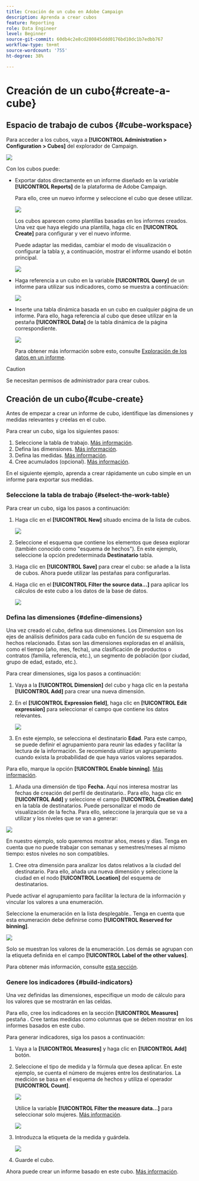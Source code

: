 ```yaml
---
title: Creación de un cubo en Adobe Campaign
description: Aprenda a crear cubos
feature: Reporting
role: Data Engineer
level: Beginner
source-git-commit: 60db4c2e8cd280845ddd0176bd10dc1b7edbb767
workflow-type: tm+mt
source-wordcount: '755'
ht-degree: 38%

---
```



# Creación de un cubo{#create-a-cube}

## Espacio de trabajo de cubos {#cube-workspace}

Para acceder a los cubos, vaya a **[!UICONTROL Administration > Configuration > Cubes]** del explorador de Campaign.

![](assets/cube-node.png)

Con los cubos puede:

* Exportar datos directamente en un informe diseñado en la variable **[!UICONTROL Reports]** de la plataforma de Adobe Campaign.

   Para ello, cree un nuevo informe y seleccione el cubo que desee utilizar.

   ![](assets/create-new-cube.png)

   Los cubos aparecen como plantillas basadas en los informes creados. Una vez que haya elegido una plantilla, haga clic en **[!UICONTROL Create]** para configurar y ver el nuevo informe.

   Puede adaptar las medidas, cambiar el modo de visualización o configurar la tabla y, a continuación, mostrar el informe usando el botón principal.

   ![](assets/display-cube-table.png)

* Haga referencia a un cubo en la variable **[!UICONTROL Query]** de un informe para utilizar sus indicadores, como se muestra a continuación:

   ![](assets/cube-report-query.png)

* Inserte una tabla dinámica basada en un cubo en cualquier página de un informe. Para ello, haga referencia al cubo que desee utilizar en la pestaña **[!UICONTROL Data]** de la tabla dinámica de la página correspondiente.

   ![](assets/cube-in-a-report.png)

   Para obtener más información sobre esto, consulte [Exploración de los datos en un informe](cube-tables.md#explore-the-data-in-a-report).


>[!CAUTION]
>
>Se necesitan permisos de administrador para crear cubos.

## Creación de un cubo{#cube-create}

Antes de empezar a crear un informe de cubo, identifique las dimensiones y medidas relevantes y créelas en el cubo.

Para crear un cubo, siga los siguientes pasos:

1. Seleccione la tabla de trabajo. [Más información](#select-the-work-table).
1. Defina las dimensiones. [Más información](#define-dimensions).
1. Defina las medidas. [Más información](#build-indicators).
1. Cree acumulados (opcional). [Más información](cube-best-practices.md#calculate-and-use-aggregates).

En el siguiente ejemplo, aprenda a crear rápidamente un cubo simple en un informe para exportar sus medidas.

### Seleccione la tabla de trabajo {#select-the-work-table}

Para crear un cubo, siga los pasos a continuación:

1. Haga clic en el **[!UICONTROL New]** situado encima de la lista de cubos.

   ![](assets/create-a-cube.png)

1. Seleccione el esquema que contiene los elementos que desea explorar (también conocido como &quot;esquema de hechos&quot;). En este ejemplo, seleccione la opción predeterminada **Destinatario** tabla.
1. Haga clic en **[!UICONTROL Save]** para crear el cubo: se añade a la lista de cubos. Ahora puede utilizar las pestañas para configurarlas.

1. Haga clic en el **[!UICONTROL Filter the source data...]** para aplicar los cálculos de este cubo a los datos de la base de datos.

   ![](assets/cube-filter-source.png)

### Defina las dimensiones {#define-dimensions}

Una vez creado el cubo, defina sus dimensiones. Los Dimension son los ejes de análisis definidos para cada cubo en función de su esquema de hechos relacionado. Estas son las dimensiones exploradas en el análisis, como el tiempo (año, mes, fecha), una clasificación de productos o contratos (familia, referencia, etc.), un segmento de población (por ciudad, grupo de edad, estado, etc.).

Para crear dimensiones, siga los pasos a continuación:

1. Vaya a la **[!UICONTROL Dimension]** del cubo y haga clic en la pestaña **[!UICONTROL Add]** para crear una nueva dimensión.
1. En el **[!UICONTROL Expression field]**, haga clic en **[!UICONTROL Edit expression]** para seleccionar el campo que contiene los datos relevantes.

   ![](assets/cube-add-dimension.png)

1. En este ejemplo, se selecciona el destinatario **Edad**. Para este campo, se puede definir el agrupamiento para reunir las edades y facilitar la lectura de la información. Se recomienda utilizar un agrupamiento cuando exista la probabilidad de que haya varios valores separados.

Para ello, marque la opción **[!UICONTROL Enable binning]**. [Más información](cube-best-practices.md#data-binning).

1. Añada una dimensión de tipo **Fecha.** Aquí nos interesa mostrar las fechas de creación del perfil de destinatario.. Para ello, haga clic en **[!UICONTROL Add]** y seleccione el campo **[!UICONTROL Creation date]** en la tabla de destinatarios.
Puede personalizar el modo de visualización de la fecha. Para ello, seleccione la jerarquía que se va a utilizar y los niveles que se van a generar:

![](assets/cube-date-dimension.png)

En nuestro ejemplo, solo queremos mostrar años, meses y días. Tenga en cuenta que no puede trabajar con semanas y semestres/meses al mismo tiempo: estos niveles no son compatibles.

1. Cree otra dimensión para analizar los datos relativos a la ciudad del destinatario. Para ello, añada una nueva dimensión y seleccione la ciudad en el nodo **[!UICONTROL Location]** del esquema de destinatarios.

Puede activar el agrupamiento para facilitar la lectura de la información y vincular los valores a una enumeración.

Seleccione la enumeración en la lista desplegable.. Tenga en cuenta que esta enumeración debe definirse como **[!UICONTROL Reserved for binning]**.

![](assets/cube-dimension-with-enum.png)

Solo se muestran los valores de la enumeración. Los demás se agrupan con la etiqueta definida en el campo **[!UICONTROL Label of the other values]**.

Para obtener más información, consulte [esta sección](cube-best-practices.md#dynamically-manage-bins).

### Genere los indicadores {#build-indicators}

Una vez definidas las dimensiones, especifique un modo de cálculo para los valores que se mostrarán en las celdas.

Para ello, cree los indicadores en la sección **[!UICONTROL Measures]** pestaña . Cree tantas medidas como columnas que se deben mostrar en los informes basados en este cubo.

Para generar indicadores, siga los pasos a continuación:

1. Vaya a la **[!UICONTROL Measures]** y haga clic en **[!UICONTROL Add]** botón.
1. Seleccione el tipo de medida y la fórmula que desea aplicar. En este ejemplo, se cuenta el número de mujeres entre los destinatarios. La medición se basa en el esquema de hechos y utiliza el operador **[!UICONTROL Count]**.

   ![](assets/cube-new-measure.png)

   Utilice la variable **[!UICONTROL Filter the measure data...]** para seleccionar solo mujeres. [Más información](cube-best-practices.md#define-measures).

   ![](assets/cube-filter-measure-data.png)

1. Introduzca la etiqueta de la medida y guárdela.

   ![](assets/cube-save-measure.png)

1. Guarde el cubo.


Ahora puede crear un informe basado en este cubo. [Más información](cube-tables.md).